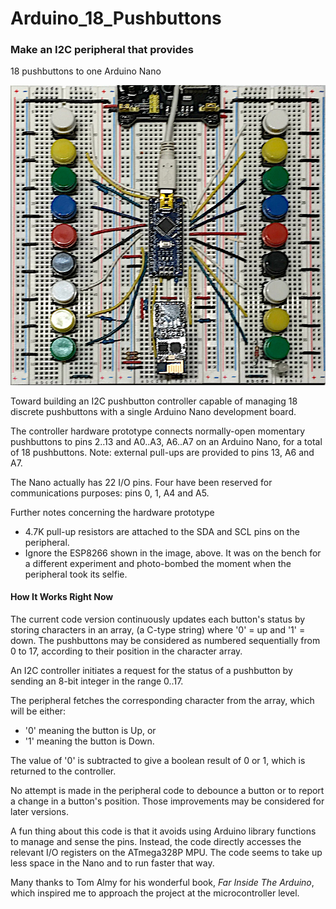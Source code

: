 # Arduino_18_Pushbuttons
### Make an I2C peripheral that provides<br>
18 pushbuttons to one Arduino Nano

![Hardware Prototype](https://github.com/IowaDave/Arduino_18_Pushbuttons/blob/e17db35a0ab9b3aec8c0797a5a2ed53ca84d4c21/Images/IMG_2666.jpg)

Toward building an I2C pushbutton controller capable of managing 18 discrete pushbuttons with a single Arduino Nano development board.

The controller hardware prototype connects normally-open momentary pushbuttons to pins 2..13 and A0..A3, A6..A7 on an Arduino Nano, for a total of 18 pushbuttons. Note: external pull-ups are provided to pins 13, A6 and A7.

The Nano actually has 22 I/O pins. Four have been reserved for communications purposes: pins 0, 1, A4 and A5. 

Further notes concerning the hardware prototype
* 4.7K pull-up resistors are attached to the SDA and SCL pins on the peripheral.
* Ignore the ESP8266 shown in the image, above. It was on the bench for a different experiment and photo-bombed the moment when the peripheral took its selfie.

#### How It Works Right Now
The current code version continuously updates each button's status by storing characters in an array, (a C-type string) where '0' = up and '1' = down. The pushbuttons may be considered as numbered sequentially from 0 to 17, according to their position in the character array.

An I2C controller initiates a request for the status of a pushbutton by sending an 8-bit integer in the range 0..17.

The peripheral fetches the corresponding character from the array, which will be either:
* '0' meaning the button is Up, or
* '1' meaning the button is Down.

The value of '0' is subtracted to give a boolean result of 0 or 1, which is returned to the controller.

No attempt is made in the peripheral code to debounce a button or to report a change in a button's position. Those improvements may be considered for later versions.

A fun thing about this code is that it avoids using Arduino library functions to manage and sense the pins. Instead, the code directly accesses the relevant I/O registers on the ATmega328P MPU. The code seems to take up less space in the Nano and to run faster that way.

Many thanks to Tom Almy for his wonderful book, *Far Inside The Arduino*, which inspired me to approach the project at the microcontroller level. 

